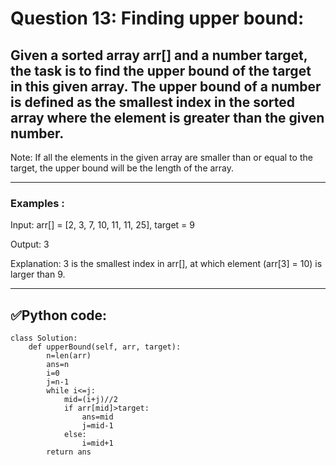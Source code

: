 # Question 13: Finding upper bound:

## Given a sorted array arr[] and a number target, the task is to find the upper bound of the target in this given array. The upper bound of a number is defined as the smallest index in the sorted array where the element is greater than the given number.
Note: If all the elements in the given array are smaller than or equal to the target, the upper bound will be the length of the array.

---
### Examples :

Input:  arr[] = [2, 3, 7, 10, 11, 11, 25], target = 9

Output: 3

Explanation: 3 is the smallest index in arr[], at which element (arr[3] = 10) is larger than 9.

---
## ✅Python code:

```
class Solution:
    def upperBound(self, arr, target):
        n=len(arr)
        ans=n
        i=0
        j=n-1
        while i<=j:
            mid=(i+j)//2
            if arr[mid]>target:
                ans=mid
                j=mid-1
            else:
                i=mid+1
        return ans
```
